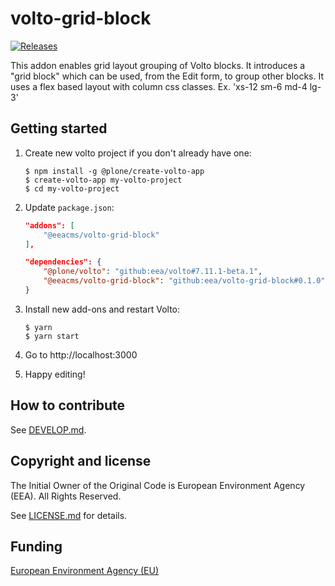 # volto-grid-block

[![Releases](https://img.shields.io/github/v/release/eea/volto-grid-block)](https://github.com/eea/volto-grid-block/releases)

This addon enables grid layout grouping of Volto blocks. It introduces a "grid block" which can be used, from the Edit form, to group other blocks. It uses a flex based layout with column css classes. Ex. 'xs-12 sm-6 md-4 lg-3'

## Getting started

1. Create new volto project if you don't already have one:
    ```
    $ npm install -g @plone/create-volto-app
    $ create-volto-app my-volto-project
    $ cd my-volto-project
    ```

1. Update `package.json`:
    ``` JSON
    "addons": [
        "@eeacms/volto-grid-block"
    ],

    "dependencies": {
        "@plone/volto": "github:eea/volto#7.11.1-beta.1",
        "@eeacms/volto-grid-block": "github:eea/volto-grid-block#0.1.0"
    }
    ```

1. Install new add-ons and restart Volto:
    ```
    $ yarn
    $ yarn start
    ```

1. Go to http://localhost:3000

1. Happy editing!

## How to contribute

See [DEVELOP.md](DEVELOP.md).

## Copyright and license

The Initial Owner of the Original Code is European Environment Agency (EEA).
All Rights Reserved.

See [LICENSE.md](LICENSE.md) for details.

## Funding

[European Environment Agency (EU)](http://eea.europa.eu)
